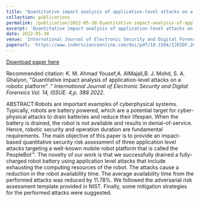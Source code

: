 ```yaml
---
title: "Quantitative impact analysis of application-level attacks on a robotic platform"
collection: publications
permalink: /publication/2022-05-30-Quantitative-impact-analysis-of-application-level-attacks-on-a-robotic-platform
excerpt: 'Quantitative impact analysis of application-level attacks on a robotic platform'
date: 2022-05-30
venue: 'International Journal of Electronic Security and Digital Forensics'
paperurl: 'https://www.inderscienceonline.com/doi/pdf/10.1504/IJESDF.2022.123846'
---
```


[Download paper here](https://www.inderscienceonline.com/doi/pdf/10.1504/IJESDF.2022.123846)

Recommended citation: K. M. Ahmad Yousef,A. AlMajali,B. J. Mohd, S. A. Ghalyon,  "Quantitative impact analysis of application-level attacks on a robotic platform" .&quot; <i>International Journal of Electronic Security and Digital Forensics Vol. 14, ISSUE. 4,p. 388 2022</i>.


ABSTRACT:Robots are important examples of cyberphysical systems. Typically, robots are battery powered, which are a potential target for cyber-physical attacks to drain batteries and reduce their lifespan. When the battery is drained, the robot is not available and results in denial-of-service. Hence, robotic security and operation duration are fundamental requirements. The main objective of this paper is to provide an impact-based quantitative security risk assessment of three application level attacks targeting a well-known mobile robot platform that is called the PeopleBot™. The novelty of our work is that we successfully drained a fully-charged robot battery using application level attacks that include exhausting the computing resources of the robot. The attacks cause a reduction in the robot availability time. The average availability time from the performed attacks was reduced by 11.78%. We followed the adversarial risk assessment template provided in NIST. Finally, some mitigation strategies for the performed attacks were suggested.